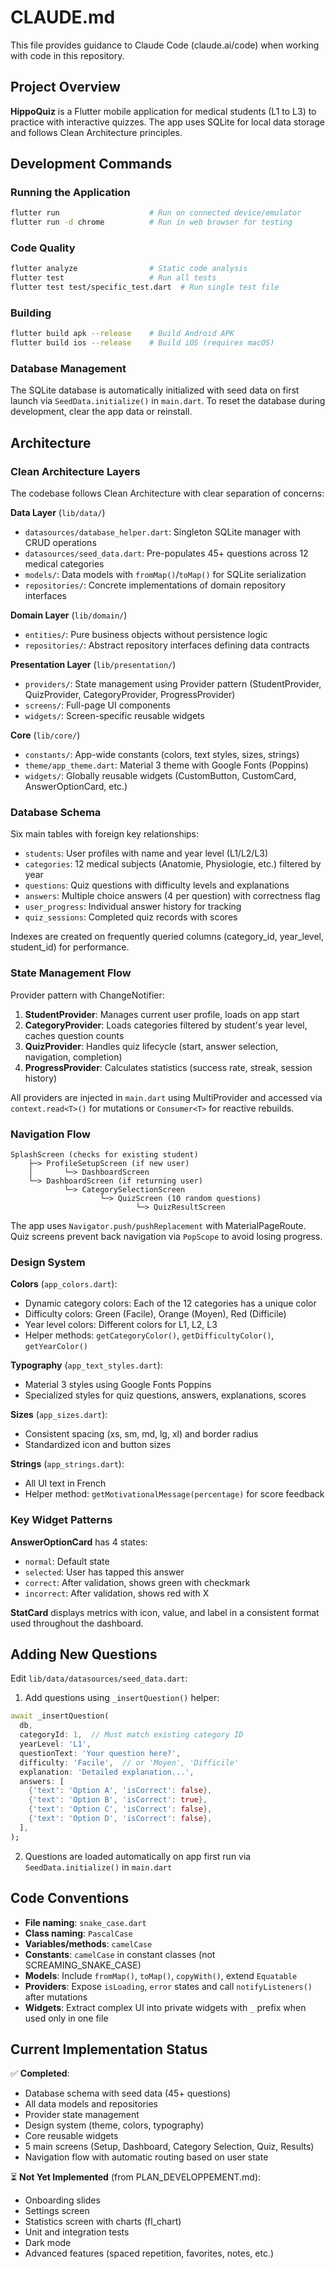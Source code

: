 # CLAUDE.md

This file provides guidance to Claude Code (claude.ai/code) when working with code in this repository.

## Project Overview

**HippoQuiz** is a Flutter mobile application for medical students (L1 to L3) to practice with interactive quizzes. The app uses SQLite for local data storage and follows Clean Architecture principles.

## Development Commands

### Running the Application

```bash
flutter run                    # Run on connected device/emulator
flutter run -d chrome          # Run in web browser for testing
```

### Code Quality

```bash
flutter analyze                # Static code analysis
flutter test                   # Run all tests
flutter test test/specific_test.dart  # Run single test file
```

### Building

```bash
flutter build apk --release    # Build Android APK
flutter build ios --release    # Build iOS (requires macOS)
```

### Database Management

The SQLite database is automatically initialized with seed data on first launch via `SeedData.initialize()` in `main.dart`. To reset the database during development, clear the app data or reinstall.

## Architecture

### Clean Architecture Layers

The codebase follows Clean Architecture with clear separation of concerns:

**Data Layer** (`lib/data/`)

- `datasources/database_helper.dart`: Singleton SQLite manager with CRUD operations
- `datasources/seed_data.dart`: Pre-populates 45+ questions across 12 medical categories
- `models/`: Data models with `fromMap()`/`toMap()` for SQLite serialization
- `repositories/`: Concrete implementations of domain repository interfaces

**Domain Layer** (`lib/domain/`)

- `entities/`: Pure business objects without persistence logic
- `repositories/`: Abstract repository interfaces defining data contracts

**Presentation Layer** (`lib/presentation/`)

- `providers/`: State management using Provider pattern (StudentProvider, QuizProvider, CategoryProvider, ProgressProvider)
- `screens/`: Full-page UI components
- `widgets/`: Screen-specific reusable widgets

**Core** (`lib/core/`)

- `constants/`: App-wide constants (colors, text styles, sizes, strings)
- `theme/app_theme.dart`: Material 3 theme with Google Fonts (Poppins)
- `widgets/`: Globally reusable widgets (CustomButton, CustomCard, AnswerOptionCard, etc.)

### Database Schema

Six main tables with foreign key relationships:

- `students`: User profiles with name and year level (L1/L2/L3)
- `categories`: 12 medical subjects (Anatomie, Physiologie, etc.) filtered by year
- `questions`: Quiz questions with difficulty levels and explanations
- `answers`: Multiple choice answers (4 per question) with correctness flag
- `user_progress`: Individual answer history for tracking
- `quiz_sessions`: Completed quiz records with scores

Indexes are created on frequently queried columns (category_id, year_level, student_id) for performance.

### State Management Flow

Provider pattern with ChangeNotifier:

1. **StudentProvider**: Manages current user profile, loads on app start
2. **CategoryProvider**: Loads categories filtered by student's year level, caches question counts
3. **QuizProvider**: Handles quiz lifecycle (start, answer selection, navigation, completion)
4. **ProgressProvider**: Calculates statistics (success rate, streak, session history)

All providers are injected in `main.dart` using MultiProvider and accessed via `context.read<T>()` for mutations or `Consumer<T>` for reactive rebuilds.

### Navigation Flow

```
SplashScreen (checks for existing student)
    ├─> ProfileSetupScreen (if new user)
    │       └─> DashboardScreen
    └─> DashboardScreen (if returning user)
            └─> CategorySelectionScreen
                    └─> QuizScreen (10 random questions)
                            └─> QuizResultScreen
```

The app uses `Navigator.push/pushReplacement` with MaterialPageRoute. Quiz screens prevent back navigation via `PopScope` to avoid losing progress.

### Design System

**Colors** (`app_colors.dart`):

- Dynamic category colors: Each of the 12 categories has a unique color
- Difficulty colors: Green (Facile), Orange (Moyen), Red (Difficile)
- Year level colors: Different colors for L1, L2, L3
- Helper methods: `getCategoryColor()`, `getDifficultyColor()`, `getYearColor()`

**Typography** (`app_text_styles.dart`):

- Material 3 styles using Google Fonts Poppins
- Specialized styles for quiz questions, answers, explanations, scores

**Sizes** (`app_sizes.dart`):

- Consistent spacing (xs, sm, md, lg, xl) and border radius
- Standardized icon and button sizes

**Strings** (`app_strings.dart`):

- All UI text in French
- Helper method: `getMotivationalMessage(percentage)` for score feedback

### Key Widget Patterns

**AnswerOptionCard** has 4 states:

- `normal`: Default state
- `selected`: User has tapped this answer
- `correct`: After validation, shows green with checkmark
- `incorrect`: After validation, shows red with X

**StatCard** displays metrics with icon, value, and label in a consistent format used throughout the dashboard.

## Adding New Questions

Edit `lib/data/datasources/seed_data.dart`:

1. Add questions using `_insertQuestion()` helper:

```dart
await _insertQuestion(
  db,
  categoryId: 1,  // Must match existing category ID
  yearLevel: 'L1',
  questionText: 'Your question here?',
  difficulty: 'Facile',  // or 'Moyen', 'Difficile'
  explanation: 'Detailed explanation...',
  answers: [
    {'text': 'Option A', 'isCorrect': false},
    {'text': 'Option B', 'isCorrect': true},
    {'text': 'Option C', 'isCorrect': false},
    {'text': 'Option D', 'isCorrect': false},
  ],
);
```

2. Questions are loaded automatically on app first run via `SeedData.initialize()` in `main.dart`

## Code Conventions

- **File naming**: `snake_case.dart`
- **Class naming**: `PascalCase`
- **Variables/methods**: `camelCase`
- **Constants**: `camelCase` in constant classes (not SCREAMING_SNAKE_CASE)
- **Models**: Include `fromMap()`, `toMap()`, `copyWith()`, extend `Equatable`
- **Providers**: Expose `isLoading`, `error` states and call `notifyListeners()` after mutations
- **Widgets**: Extract complex UI into private widgets with `_` prefix when used only in one file

## Current Implementation Status

✅ **Completed**:

- Database schema with seed data (45+ questions)
- All data models and repositories
- Provider state management
- Design system (theme, colors, typography)
- Core reusable widgets
- 5 main screens (Setup, Dashboard, Category Selection, Quiz, Results)
- Navigation flow with automatic routing based on user state

⏳ **Not Yet Implemented** (from PLAN_DEVELOPPEMENT.md):

- Onboarding slides
- Settings screen
- Statistics screen with charts (fl_chart)
- Unit and integration tests
- Dark mode
- Advanced features (spaced repetition, favorites, notes, etc.)
